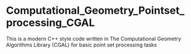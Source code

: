 # Computational_Geometry_Pointset_processing_CGAL
This is a modern C++ style code written in The Computational Geometry Algorithms Library (CGAL) for basic point set processing tasks
